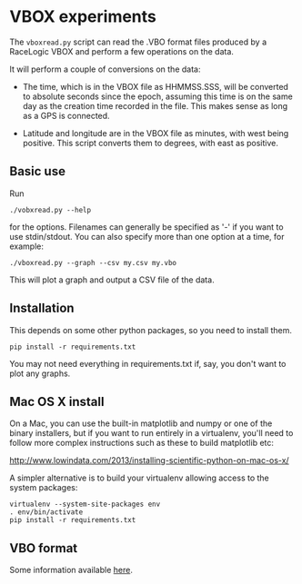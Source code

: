 # VBOX experiments

The `vboxread.py` script can read the .VBO format files produced by a RaceLogic VBOX and perform a few operations on the data.

It will perform a couple of conversions on the data:

* The time, which is in the VBOX file as HHMMSS.SSS, will be converted to absolute seconds since the epoch, assuming this time is on the same day as the creation time recorded in the file. This makes sense as long as a GPS is connected.

* Latitude and longitude are in the VBOX file as minutes, with west being positive. This script converts them to degrees, with east as positive.


## Basic use

Run

    ./vobxread.py --help

for the options.  Filenames can generally be specified as '-' if you want to use stdin/stdout. You can also specify more than one option at a time, for example:

    ./vboxread.py --graph --csv my.csv my.vbo

This will plot a graph and output a CSV file of the data.


## Installation

This depends on some other python packages, so you need to install them.

    pip install -r requirements.txt

You may not need everything in requirements.txt if, say, you don't want to plot any graphs.

## Mac OS X install

On a Mac, you can use the built-in matplotlib and numpy or one of the binary installers, but if you want to run entirely in a virtualenv, you'll need to follow more complex instructions such as these to build matplotlib etc:

http://www.lowindata.com/2013/installing-scientific-python-on-mac-os-x/

A simpler alternative is to build your virtualenv allowing access to the system packages:

    virtualenv --system-site-packages env
    . env/bin/activate
    pip install -r requirements.txt


## VBO format

Some information available [here][1].


[1]: https://racelogic.support/01VBOX_Automotive/01VBOX_data_loggers/VBOX_3i_Range/Knowledge_base/VBO_file_format